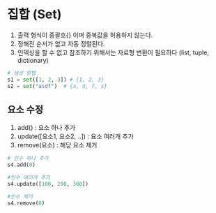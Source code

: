 # 집합 (Set)
1. 출력 형식이 중괄호{} 이며 중복값을 허용하지 않는다.
2. 정해진 순서가 없고 자동 정렬된다.
3. 인덱싱을 할 수 없고 참조하기 위해서는 자료형 변환이 필요하다 (list, tuple, dictionary)
```py
# 생성 방법
s1 = set([1, 2, 3]) # {1, 2, 3}
s2 = set("asdf")  # {a, d, f, s}
```
## 요소 수정
1. add() : 요소 하나 추가
2. update([요소1, 요소2, ..]) : 요소 여러개 추가
3. remove(요소) : 해당 요소 제거
```py
# 인수 하나 추가
s4.add(0)

#인수 여러개 추가
s4.update([100, 200, 300])

#인수 제거
s4.remove(0)
```